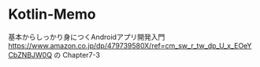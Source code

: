 # Kotlin-Memo
 基本からしっかり身につくAndroidアプリ開発入門 https://www.amazon.co.jp/dp/479739580X/ref=cm_sw_r_tw_dp_U_x_EOeYCbZNBJW0Q の Chapter7-3
